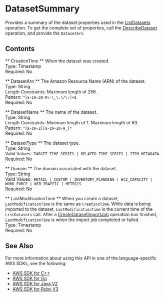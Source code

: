 # DatasetSummary<a name="API_DatasetSummary"></a>

Provides a summary of the dataset properties used in the [ListDatasets](https://docs.aws.amazon.com/forecast/latest/dg/API_ListDatasets.html) operation\. To get the complete set of properties, call the [DescribeDataset](https://docs.aws.amazon.com/forecast/latest/dg/API_DescribeDataset.html) operation, and provide the `DatasetArn`\.

## Contents<a name="API_DatasetSummary_Contents"></a>

 ** CreationTime **   <a name="forecast-Type-DatasetSummary-CreationTime"></a>
When the dataset was created\.  
Type: Timestamp  
Required: No

 ** DatasetArn **   <a name="forecast-Type-DatasetSummary-DatasetArn"></a>
The Amazon Resource Name \(ARN\) of the dataset\.  
Type: String  
Length Constraints: Maximum length of 256\.  
Pattern: `^[a-zA-Z0-9\-\_\.\/\:]+$`   
Required: No

 ** DatasetName **   <a name="forecast-Type-DatasetSummary-DatasetName"></a>
The name of the dataset\.  
Type: String  
Length Constraints: Minimum length of 1\. Maximum length of 63\.  
Pattern: `^[a-zA-Z][a-zA-Z0-9_]*`   
Required: No

 ** DatasetType **   <a name="forecast-Type-DatasetSummary-DatasetType"></a>
The dataset type\.  
Type: String  
Valid Values:` TARGET_TIME_SERIES | RELATED_TIME_SERIES | ITEM_METADATA`   
Required: No

 ** Domain **   <a name="forecast-Type-DatasetSummary-Domain"></a>
The domain associated with the dataset\.  
Type: String  
Valid Values:` RETAIL | CUSTOM | INVENTORY_PLANNING | EC2_CAPACITY | WORK_FORCE | WEB_TRAFFIC | METRICS`   
Required: No

 ** LastModificationTime **   <a name="forecast-Type-DatasetSummary-LastModificationTime"></a>
When you create a dataset, `LastModificationTime` is the same as `CreationTime`\. While data is being imported to the dataset, `LastModificationTime` is the current time of the `ListDatasets` call\. After a [CreateDatasetImportJob](https://docs.aws.amazon.com/forecast/latest/dg/API_CreateDatasetImportJob.html) operation has finished, `LastModificationTime` is when the import job completed or failed\.  
Type: Timestamp  
Required: No

## See Also<a name="API_DatasetSummary_SeeAlso"></a>

For more information about using this API in one of the language\-specific AWS SDKs, see the following:
+  [AWS SDK for C\+\+](https://docs.aws.amazon.com/goto/SdkForCpp/forecast-2018-06-26/DatasetSummary) 
+  [AWS SDK for Go](https://docs.aws.amazon.com/goto/SdkForGoV1/forecast-2018-06-26/DatasetSummary) 
+  [AWS SDK for Java V2](https://docs.aws.amazon.com/goto/SdkForJavaV2/forecast-2018-06-26/DatasetSummary) 
+  [AWS SDK for Ruby V3](https://docs.aws.amazon.com/goto/SdkForRubyV3/forecast-2018-06-26/DatasetSummary) 